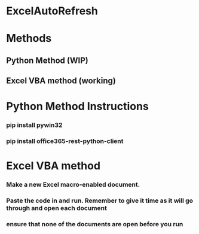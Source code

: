 ﻿# ExcelAutoRefresh 
 
 # Methods
 
 ## Python Method (WIP)
 ## Excel VBA method (working)
 
# Python Method Instructions

### pip install pywin32

### pip install office365-rest-python-client

# Excel VBA method

### Make a new Excel macro-enabled document. 

### Paste the code in and run. Remember to give it time as it will go through and open each document

### ensure that none of the documents are open before you run

